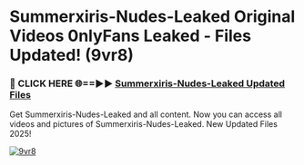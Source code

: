 # Summerxiris-Nudes-Leaked Original Videos 0nlyFans Leaked - Files Updated! (9vr8)

<h3>🔴 CLICK HERE 🌐==►► <a href="https://tinyurl.com/4mcuefdz" rel="nofollow">Summerxiris-Nudes-Leaked Updated Files</a></h3>

Get Summerxiris-Nudes-Leaked and all content. Now you can access all videos and pictures of Summerxiris-Nudes-Leaked. New Updated Files 2025!

[![9vr8](https://i.imgur.com/StAQSOY.gif)](https://tinyurl.com/4mcuefdz)
